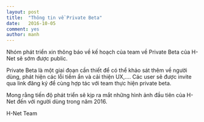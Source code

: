 ```yaml
---
layout: post
title:  "Thông tin về Private Beta"
date:   2016-10-05
comment: yes
author: manh
---   
```

Nhóm phát triển xin thông báo về kế hoạch của team về Private Beta của H-Net sẽ sớm được public. 

Private Beta là một giai đoạn cần thiết để có thể khảo sát thêm về người dùng, phát hiện các lỗi tiềm ẩn và cải thiện UX,…. Các user sẽ được invite qua link đăng ký để cùng hợp tác với team thực hiện private beta.

Mong rằng tiến độ phát triển sẽ kịp ra mắt những hình ảnh đầu tiên của H-Net đến với người dùng trong năm 2016.

H-Net Team 